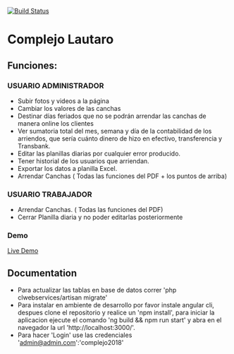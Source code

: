 [![Build Status](https://travis-ci.org/yosoyvilla/complejolautaro.svg?branch=master)](https://travis-ci.org/yosoyvilla/complejolautaro)
# Complejo Lautaro

## Funciones:

### USUARIO ADMINISTRADOR
 - Subir fotos y videos a la página
 - Cambiar los valores de las canchas
 - Destinar días feriados que no se podrán arrendar las canchas de manera online los clientes
 - Ver sumatoria total del mes, semana y día de la contabilidad de los arriendos, que sería cuánto dinero de hizo en efectivo, transferencia y Transbank.
 - Editar las planillas diarias por cualquier error producido.
 - Tener historial de los usuarios que arriendan.
 - Exportar los datos a planilla Excel.
 - Arrendar Canchas ( Todas las funciones del PDF + los puntos de arriba)
 

### USUARIO TRABAJADOR
 
 - Arrendar Canchas. ( Todas las funciones del PDF)
 - Cerrar Planilla diaria y no poder editarlas posteriormente

### Demo

<a target="_blank" href="http://bigbossduck.com/">Live Demo</a>
 
## Documentation

 - Para actualizar las tablas en base de datos correr 'php clwebservices/artisan migrate' 
 - Para instalar en ambiente de desarrollo por favor instale angular cli, despues clone el repositorio y realice un 'npm install', para iniciar la aplicacion ejecute el comando 'ng build && npm run start' y abra en el navegador la url 'http://localhost:3000/'.
 - Para hacer 'Login' use las credenciales 'admin@admin.com':'complejo2018'